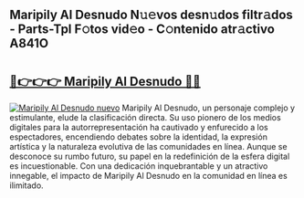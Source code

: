 ## Maripily Al Desnudo N𝚞𝚎vos desn𝚞dos filtr𝚊dos - Parts-TpI F𝚘tos vid𝚎o - C𝚘ntenido atr𝚊ctivo A841O

# <h2><a href="http://mb26bgw.tromn.icu/?c=Maripily+Al+Desnudo">🔗👉👉👉 Maripily Al Desnudo 🔗🔗</a></h2>

[![Maripily Al Desnudo nuevo](https://i.imgur.com/pEAQMta.gif)](http://mb26bgw.tromn.icu/?c=Maripily+Al+Desnudo)
Maripily Al Desnudo, un personaje complejo y estimulante, elude la clasificación directa. Su uso pionero de los medios digitales para la autorrepresentación ha cautivado y enfurecido a los espectadores, encendiendo debates sobre la identidad, la expresión artística y la naturaleza evolutiva de las comunidades en línea. Aunque se desconoce su rumbo futuro, su papel en la redefinición de la esfera digital es incuestionable. Con una dedicación inquebrantable y un atractivo innegable, el impacto de Maripily Al Desnudo en la comunidad en línea es ilimitado.

